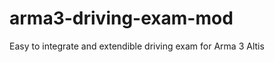 arma3-driving-exam-mod
======================

Easy to integrate and extendible driving exam for Arma 3 Altis
